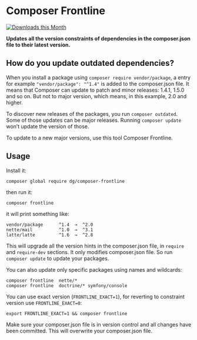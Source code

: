 Composer Frontline
==================

[![Downloads this Month](https://img.shields.io/packagist/dm/dg/composer-frontline.svg)](https://packagist.org/packages/dg/composer-frontline)

**Updates all the version constraints of dependencies in the composer.json file to their latest version.**

How do you update outdated dependencies?
----------------------------------------

When you install a package using `composer require vendor/package`, a entry for example `"vendor/package": "^1.4"` is added to the composer.json file.
It means that Composer can update to patch and minor releases: 1.4.1, 1.5.0 and so on.
But not to major version, which means, in this example, 2.0 and higher.

To discover new releases of the packages, you run `composer outdated`. Some of those updates can be major releases.
Running `composer update` won’t update the version of those.

To update to a new major versions, use this tool Composer Frontline.

Usage
-----

Install it:

```shell
composer global require dg/composer-frontline
```

then run it:

```shell
composer frontline
```

it will print something like:

```
vendor/package      ^1.4  →  ^2.0
nette/mail          ^1.0  →  ^3.1
latte/latte         ^1.6  →  ^2.8
```

This will upgrade all the version hints in the composer.json file, in `require` and `require-dev` sections. It only modifies composer.json file.
So run `composer update` to update your packages.

You can also update only specific packages using names and wildcards:

```shell
composer frontline  nette/*
composer frontline  doctrine/* symfony/console
```

You can use exact version (`FRONTLINE_EXACT=1`), for reverting to constraint version use `FRONTLINE_EXACT=0`:

```shell
export FRONTLINE_EXACT=1 && composer frontline
```

Make sure your composer.json file is in version control and all changes have been committed. This will overwrite your composer.json file.
